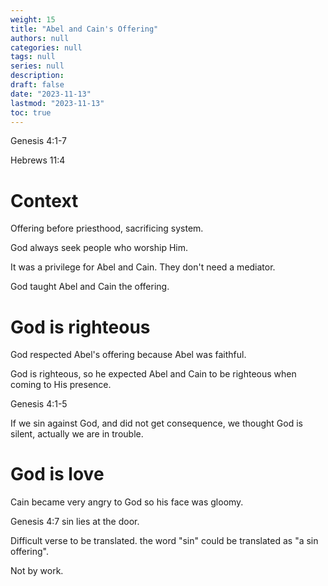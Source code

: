 ```yaml
---
weight: 15
title: "Abel and Cain's Offering"
authors: null
categories: null
tags: null
series: null
description: 
draft: false
date: "2023-11-13"
lastmod: "2023-11-13"
toc: true
---
```


<!--more-->

Genesis 4:1-7

Hebrews 11:4

# Context
Offering before priesthood, sacrificing system.

God always seek people who worship Him.  

It was a privilege for Abel and Cain. They don't need a mediator.  

God taught Abel and Cain the offering.



# God is righteous

God respected Abel's offering because Abel was faithful.

God is righteous, so he expected Abel and Cain to be righteous when coming to His presence.  

Genesis 4:1-5

If we sin against God, and did not get consequence, we thought God is silent, actually we are in trouble.


# God is love

Cain became very angry to God so his face was gloomy.

Genesis 4:7 sin lies at the door.

Difficult verse to be translated.  the word "sin" could be translated as "a sin offering".

Not by work.